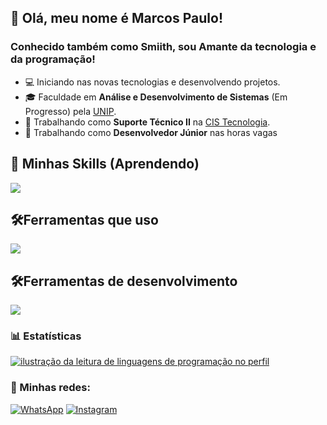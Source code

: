 

## 🖖 Olá, meu nome é <strong>Marcos Paulo!</strong>
<h3> Conhecido também como Smiith, sou Amante da tecnologia e da programação!</h3>

- 💻 Iniciando nas novas tecnologias e desenvolvendo projetos.
- 🎓 Faculdade em **Análise e Desenvolvimento de Sistemas** (Em Progresso) pela <a href="https://www.unip.br">UNIP</a>.
- 💼 Trabalhando como **Suporte Técnico II** na <a href="https://cistecnologia.com.br/">CIS Tecnologia</a>.
- 💼 Trabalhando como **Desenvolvedor Júnior** nas horas vagas

## 🚀 Minhas Skills (Aprendendo)

<p align="left">
  <a href="https://skillicons.dev">
    <img src="https://skillicons.dev/icons?i=python,django,js,html,css,nodejs" />
  </a>
</p>

## 🛠️Ferramentas que uso

<p align="left">
  <a href="https://skillicons.dev">
    <img src="https://skillicons.dev/icons?i=nginx,discord,aws" />
  </a>
</p>

## 🛠️Ferramentas de desenvolvimento

<p align="left">
  <a href="https://skillicons.dev">
    <img src="https://skillicons.dev/icons?i=vscode,windows,linux,ps,github,pytorch,anaconda" />
  </a>
</p>

### 📊 Estatísticas

<a href="https://github.com/owsmiithdev" title="ilustração do mapeamento de linguagens">
  <img align="center" src="https://github-readme-stats.vercel.app/api/top-langs/?username=owsmiithdev&theme=dracula&hide_langs_below=1" alt="ilustração da leitura de linguagens de programação no perfil"/>
</a>

<br>

### 📱 Minhas redes:

<p align="left">
  <a href="https://wa.me/5562999718912" title="WhatsApp">
  <img src="https://img.shields.io/badge/-WhatsApp-25d366?style=flat-square&labelColor=25d366&logo=whatsapp&logoColor=white&link=" alt="WhatsApp"/></a>

  <a href="https://www.instagram.com/_mrsmiith/" title="Instagram">
  <img src="https://img.shields.io/badge/-Instagram-DF0174?style=flat-square&labelColor=DF0174&logo=instagram&logoColor=white&link=" alt="Instagram"/></a>
</p>
